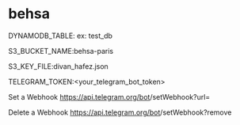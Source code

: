 # behsa
DYNAMODB_TABLE:<your dynamo db table> ex: test_db

S3_BUCKET_NAME:behsa-paris

S3_KEY_FILE:divan_hafez.json

TELEGRAM_TOKEN:<your_telegram_bot_token>


Set a Webhook
https://api.telegram.org/bot<your-bot-token>/setWebhook?url=<your-APIGateway-URL>

Delete a Webhook
https://api.telegram.org/bot<your-bot-token>/setWebhook?remove
